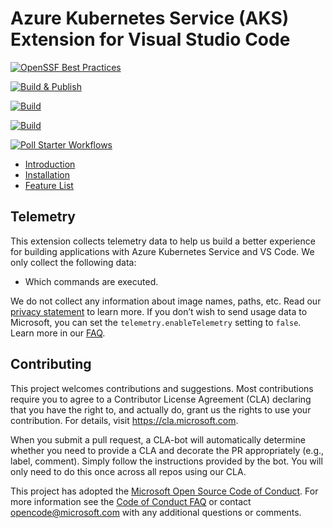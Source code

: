 # Azure Kubernetes Service (AKS) Extension for Visual Studio Code

[![OpenSSF Best Practices](https://www.bestpractices.dev/projects/8315/badge)](https://www.bestpractices.dev/projects/8315)

[![Build & Publish](https://github.com/Azure/vscode-aks-tools/actions/workflows/publish.yml/badge.svg)](https://github.com/Azure/vscode-aks-tools/actions/workflows/publish.yml)

[![Build](https://github.com/Azure/vscode-aks-tools/actions/workflows/build.yml/badge.svg)](https://github.com/Azure/vscode-aks-tools/actions/workflows/build.yml)

[![Build](https://github.com/Azure/vscode-aks-tools/actions/workflows/build.yml/badge.svg)](https://github.com/Azure/vscode-aks-tools/actions/workflows/build.yml)

[![Poll Starter Workflows](https://github.com/Azure/vscode-aks-tools/actions/workflows/poll-starter-workflows.yml/badge.svg)](https://github.com/Azure/vscode-aks-tools/actions/workflows/poll-starter-workflows.yml)

* [Introduction](https://azure.github.io/vscode-aks-tools/index.html)
* [Installation](https://azure.github.io/vscode-aks-tools/installation.html#installation)
* [Feature List](https://azure.github.io/vscode-aks-tools/features/features.html)

## Telemetry

This extension collects telemetry data to help us build a better experience for building applications with Azure Kubernetes Service and VS Code. We only collect the following data:

* Which commands are executed.

We do not collect any information about image names, paths, etc. Read our [privacy statement](https://privacy.microsoft.com/privacystatement) to learn more. If you don’t wish to send usage data to Microsoft, you can set the `telemetry.enableTelemetry` setting to `false`. Learn more in our [FAQ](https://code.visualstudio.com/docs/supporting/faq#_how-to-disable-telemetry-reporting).

## Contributing

This project welcomes contributions and suggestions.  Most contributions require you to agree to a
Contributor License Agreement (CLA) declaring that you have the right to, and actually do, grant us
the rights to use your contribution. For details, visit https://cla.microsoft.com.

When you submit a pull request, a CLA-bot will automatically determine whether you need to provide
a CLA and decorate the PR appropriately (e.g., label, comment). Simply follow the instructions
provided by the bot. You will only need to do this once across all repos using our CLA.

This project has adopted the [Microsoft Open Source Code of Conduct](https://opensource.microsoft.com/codeofconduct/).
For more information see the [Code of Conduct FAQ](https://opensource.microsoft.com/codeofconduct/faq/) or
contact [opencode@microsoft.com](mailto:opencode@microsoft.com) with any additional questions or comments.
